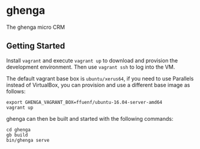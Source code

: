 # ghenga
The ghenga micro CRM

## Getting Started

Install `vagrant` and execute `vagrant up` to download and provision the
development environment. Then use `vagrant ssh` to log into the VM.

The default vagrant base box is `ubuntu/xerus64`, if you need to use Parallels
instead of VirtualBox, you can provision and use a different base image as
follows:

    export GHENGA_VAGRANT_BOX=ffuenf/ubuntu-16.04-server-amd64
    vagrant up

ghenga can then be built and started with the following commands:

    cd ghenga
    gb build
    bin/ghenga serve

